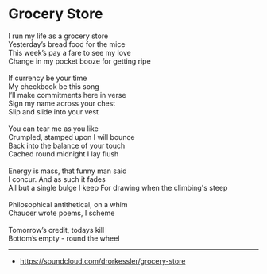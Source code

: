 # Grocery Store

I run my life as a grocery store\
Yesterday’s bread food for the mice\
This week’s pay a fare to see my love\
Change in my pocket booze for getting ripe\
\
If currency be your time\
My checkbook be this song\
I’ll make commitments here in verse\
Sign my name across your chest\
Slip and slide into your vest\
\
You can tear me as you like\
Crumpled, stamped upon I will bounce\
Back into the balance of your touch\
Cached round midnight I lay flush\
\
Energy is mass, that funny man said\
I concur. And as such it fades\
All but a single bulge I keep
For drawing when the climbing's steep\
\
Philosophical antithetical, on a whim\
Chaucer wrote poems, I scheme\
\
Tomorrow’s credit, todays kill\
Bottom’s empty - round the wheel

---

- https://soundcloud.com/drorkessler/grocery-store
